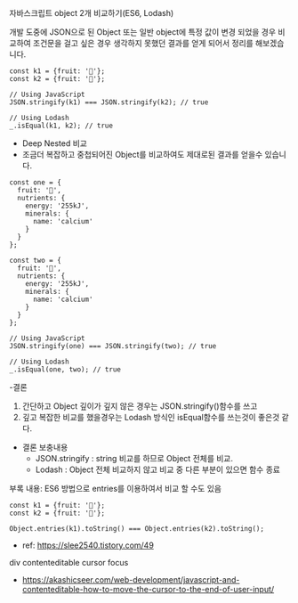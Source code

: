 자바스크립트 object 2개 비교하기(ES6, Lodash)

개발 도중에 JSON으로 된 Object 또는 일반 object에 특정 값이 변경 되었을 경우 비교하여 조건문을 걸고 싶은 경우
생각하지 못했던 결과를 얻게 되어서 정리를 해보겠습니다.
```
const k1 = {fruit: '🥝'};
const k2 = {fruit: '🥝'};

// Using JavaScript
JSON.stringify(k1) === JSON.stringify(k2); // true

// Using Lodash
_.isEqual(k1, k2); // true
```
- Deep Nested 비교
- 조금더 복잡하고 중첩되어진 Object를 비교하여도 제대로된 결과를 얻을수 있습니다.
```
const one = {
  fruit: '🥝',
  nutrients: {
    energy: '255kJ',
    minerals: {
      name: 'calcium'
    }
  }
};

const two = {
  fruit: '🥝',
  nutrients: {
    energy: '255kJ',
    minerals: {
      name: 'calcium'
    }
  }
};

// Using JavaScript
JSON.stringify(one) === JSON.stringify(two); // true

// Using Lodash
_.isEqual(one, two); // true
``` 

-결론
 1. 간단하고 Object 깊이가 깊지 않은 경우는 JSON.stringify()함수를 쓰고
 2. 깊고 복잡한 비교를 했을경우는 Lodash 방식인 isEqual함수를 쓰는것이 좋은것 같다.

- 결론 보충내용
  - JSON.stringify : string 비교를 하므로 Object 전체를 비교.
  - Lodash : Object 전체 비교하지 않고 비교 중 다른 부분이 있으면 함수 종료

 부록 내용: ES6 방법으로 entries를 이용하여서 비교 할 수도 있음
```
const k1 = {fruit: '🥝'};
const k2 = {fruit: '🥝'};

Object.entries(k1).toString() === Object.entries(k2).toString();
```
- ref: https://slee2540.tistory.com/49

div contenteditable cursor focus
- https://akashicseer.com/web-development/javascript-and-contenteditable-how-to-move-the-cursor-to-the-end-of-user-input/
